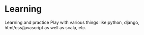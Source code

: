 # Learning
Learning and practice
Play with various things like python, django, html/css/javascript as well as scala, etc.
